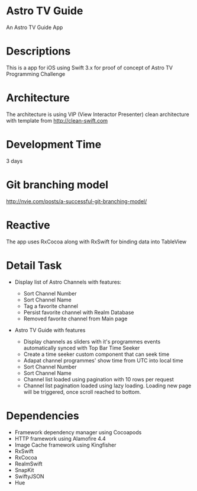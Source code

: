 # Astro TV Guide
An Astro TV Guide App 

# Descriptions
This is a app for iOS using Swift 3.x for proof of concept of Astro TV Programming Challenge

# Architecture
The architecture is using VIP (View Interactor Presenter) clean architecture with template from 
http://clean-swift.com

# Development Time
3 days

# Git branching model
http://nvie.com/posts/a-successful-git-branching-model/

# Reactive
The app uses RxCocoa along with RxSwift for binding data into TableView

# Detail Task
- Display list of Astro Channels with features: 
  * Sort Channel Number
  * Sort Channel Name
  * Tag a favorite channel
  * Persist favorite channel with Realm Database
  * Removed favorite channel from Main page

- Astro TV Guide with features
  * Display channels as sliders with it's programmes events automatically synced with Top Bar Time Seeker
  * Create a time seeker custom component that can seek time
  * Adapat channel programmes' show time from UTC into local time
  * Sort Channel Number
  * Sort Channel Name
  * Channel list loaded using pagination with 10 rows per request
  * Channel list pagination loaded using lazy loading. Loading new page will be triggered, once scroll reached to bottom.
  

# Dependencies
* Framework dependency manager using Cocoapods
* HTTP framework using Alamofire 4.4
* Image Cache framework using Kingfisher
* RxSwift 
* RxCocoa
* RealmSwift
* SnapKit
* SwiftyJSON
* Hue
